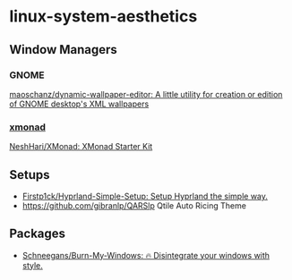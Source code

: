 # linux-system-aesthetics

## Window Managers

### GNOME

[maoschanz/dynamic-wallpaper-editor: A little utility for creation or edition of GNOME desktop's XML wallpapers](https://github.com/maoschanz/dynamic-wallpaper-editor)

### [xmonad](https://github.com/xmonad/xmonad)

[NeshHari/XMonad: XMonad Starter Kit](https://github.com/NeshHari/XMonad)

## Setups

- [Firstp1ck/Hyprland-Simple-Setup: Setup Hyprland the simple way.](https://github.com/Firstp1ck/Hyprland-Simple-Setup?tab=readme-ov-file#introduction)
- https://github.com/gibranlp/QARSlp Qtile Auto Ricing Theme

## Packages

- [Schneegans/Burn-My-Windows: 🔥 Disintegrate your windows with style.](https://github.com/Schneegans/Burn-My-Windows)
